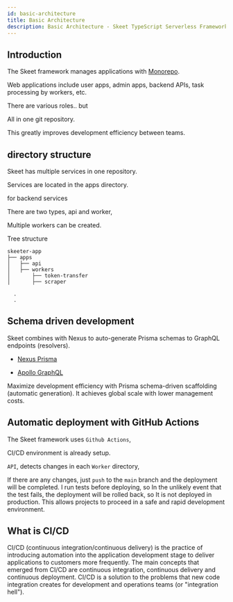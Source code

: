 ```yaml
---
id: basic-architecture
title: Basic Architecture
description: Basic Architecture - Skeet TypeScript Serverless Framework
---
```


## Introduction

The Skeet framework manages applications with [Monorepo](https://en.wikipedia.org/wiki/Monorepo).

Web applications include user apps, admin apps, backend APIs, task processing by workers, etc.

There are various roles.. but

All in one git repository.

This greatly improves development efficiency between teams.

## directory structure

Skeet has multiple services in one repository.

Services are located in the apps directory.

for backend services

There are two types, api and worker,

Multiple workers can be created.

Tree structure

```
skeeter-app
├── apps
│   ├── api
│   ├── workers
│       ├── token-transfer
│       ├── scraper

  .
  .
```

## Schema driven development

Skeet combines with Nexus to auto-generate Prisma schemas to GraphQL endpoints (resolvers).

- [Nexus Prisma](https://graphql-nexus.github.io/nexus-prisma)

- [Apollo GraphQL](https://www.apollographql.com/)

Maximize development efficiency with Prisma schema-driven scaffolding (automatic generation). It achieves global scale with lower management costs.

## Automatic deployment with GitHub Actions

The Skeet framework uses `Github Actions`,

CI/CD environment is already setup.

`API`, detects changes in each `Worker` directory,

If there are any changes, just `push` to the `main` branch and the deployment will be completed.
I run tests before deploying, so
In the unlikely event that the test fails, the deployment will be rolled back, so
It is not deployed in production.
This allows projects to proceed in a safe and rapid development environment.

## What is CI/CD

CI/CD (continuous integration/continuous delivery) is the practice of introducing automation into the application development stage to deliver applications to customers more frequently. The main concepts that emerged from CI/CD are continuous integration, continuous delivery and continuous deployment. CI/CD is a solution to the problems that new code integration creates for development and operations teams (or "integration hell").
